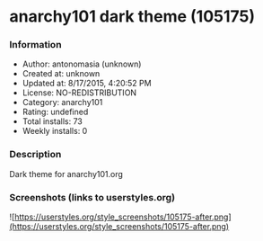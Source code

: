 # anarchy101 dark theme (105175)

### Information
- Author: antonomasia (unknown)
- Created at: unknown
- Updated at: 8/17/2015, 4:20:52 PM
- License: NO-REDISTRIBUTION
- Category: anarchy101
- Rating: undefined
- Total installs: 73
- Weekly installs: 0


### Description
Dark theme for anarchy101.org


### Screenshots (links to userstyles.org)
![https://userstyles.org/style_screenshots/105175-after.png](https://userstyles.org/style_screenshots/105175-after.png)



